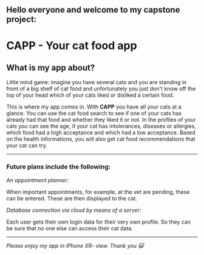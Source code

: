 ## Hello everyone and welcome to my capstone project:

# CAPP - Your cat food app

## What is my app about?

Little mind game: imagine you have several cats and you are standing in front of a big shelf of cat food and unfortunately you just don't know off the top of your head which of your cats liked or disliked a certain food. 

This is where my app comes in.
With **CAPP** you have all your cats at a glance. You can use the cat food search to see if one of your cats has already had that food and whether they liked it or not.
In the profiles of your cats you can see the age, if your cat has intolerances, diseases or allergies, which food had a high acceptance and which had a low acceptance.
Based on the health informations, you will also get cat food recommendations that your cat can try.

------

### Future plans include the following:

*An appointment planner*:

When important appointments, for example, at the vet are pending, these can be entered. These are then displayed to the cat.



*Database connection via cloud by means of a server*:

Each user gets their own login data for their very own profile. So they can be sure that no one else can access their cat data.

------

*Please enjoy my app in iPhone XR- view. Thank you 😺*
